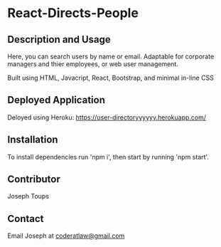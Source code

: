# React-Directs-People

## Description and Usage
Here, you can search users by name or email. Adaptable for corporate managers and thier employees, or web user management. 

Built using HTML, Javacript, React, Bootstrap, and minimal in-line CSS

## Deployed Application

Deloyed using Heroku: https://user-directoryyyyyy.herokuapp.com/

## Installation 
To install dependencies run 'npm i', then start by running 'npm start'. 

## Contributor 
Joseph Toups

## Contact
Email Joseph at coderatlaw@gmail.com
